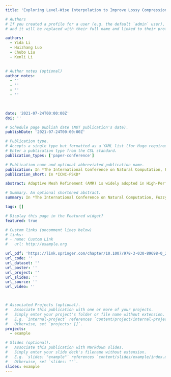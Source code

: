 ```yaml
---
title: 'Exploring Level-Wise Interpolation to Improve Lossy Compression Ratio for AMR Applications'

# Authors
# If you created a profile for a user (e.g. the default `admin` user), write the username (folder name) here
# and it will be replaced with their full name and linked to their profile.

authors:
  - Yida Li
  - Huizhang Luo
  - Chubo Liu
  - Kenli Li

  
# Author notes (optional)
author_notes:
  - ''
  - ''
  - ''
  - ''

  

date: '2021-07-24T00:00:00Z'
doi: ''

# Schedule page publish date (NOT publication's date).
publishDate: '2021-07-24T00:00:00Z'

# Publication type.
# Accepts a single type but formatted as a YAML list (for Hugo requirements).
# Enter a publication type from the CSL standard.
publication_types: ['paper-conference']

# Publication name and optional abbreviated publication name.
publication: In *The International Conference on Natural Computation, Fuzzy Systems and Knowledge Discovery, Pages 259-266*
publication_short: In *ICNC-FSKD*

abstract: Adaptive Mesh Refinement (AMR) is widely adopted in High-Performance Computing (HPC) systems. However, none of existing AMR storage solutions has considered the high similarities among the adjacent AMR levels, which leads to a lower storage efficiency. In this paper, we propose level-wise data interpolation techniques to further reduce the storage of AMR applications. In particular, it generates finer level data based on coarser levels. Then, the differences (deltas) between the interpolated data and original data are stored to achieve a higher compression ratio for lossy compressors. We firstly use median absolute deviation and standard deviation to decide which interpolations are adopted. After that, we evaluate the effectiveness of level-wise interpolation with ZFP and SZ lossy compressors. The experimental results show that the compression ratio of deltas are improved up to 3*compared to directly compressing the finer level data.

# Summary. An optional shortened abstract.
summary: In *The International Conference on Natural Computation, Fuzzy Systems and Knowledge Discovery, Pages 259-266(ICNC-FSKD)*

tags: []

# Display this page in the Featured widget?
featured: true

# Custom links (uncomment lines below)
# links:
# - name: Custom Link
#   url: http://example.org

url_pdf: 'https://link.springer.com/chapter/10.1007/978-3-030-89698-0_27'
url_code: ''
url_dataset: ''
url_poster: ''
url_project: ''
url_slides: ''
url_source: ''
url_video: ''



# Associated Projects (optional).
#   Associate this publication with one or more of your projects.
#   Simply enter your project's folder or file name without extension.
#   E.g. `internal-project` references `content/project/internal-project/index.md`.
#   Otherwise, set `projects: []`.
projects:
  - example

# Slides (optional).
#   Associate this publication with Markdown slides.
#   Simply enter your slide deck's filename without extension.
#   E.g. `slides: "example"` references `content/slides/example/index.md`.
#   Otherwise, set `slides: ""`.
slides: example
---
```

<!-- 
{{% callout note %}}
Click the _Cite_ button above to demo the feature to enable visitors to import publication metadata into their reference management software.
{{% /callout %}}

{{% callout note %}}
Create your slides in Markdown - click the _Slides_ button to check out the example.
{{% /callout %}}

Add the publication's **full text** or **supplementary notes** here. You can use rich formatting such as including [code, math, and images](https://docs.hugoblox.com/content/writing-markdown-latex/). -->
